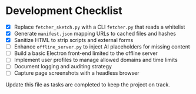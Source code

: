 # Development Checklist

- [x] Replace `fetcher_sketch.py` with a CLI `fetcher.py` that reads a whitelist
- [x] Generate `manifest.json` mapping URLs to cached files and hashes
- [x] Sanitize HTML to strip scripts and external forms
- [ ] Enhance `offline_server.py` to inject AI placeholders for missing content
- [ ] Build a basic Electron front-end limited to the offline server
- [ ] Implement user profiles to manage allowed domains and time limits
- [ ] Document logging and auditing strategy
- [ ] Capture page screenshots with a headless browser

Update this file as tasks are completed to keep the project on track.
